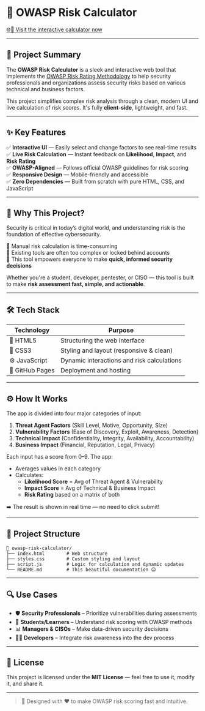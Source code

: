 
# 🔐 OWASP Risk Calculator

[🌐📲 Visit the interactive calculator now](https://mxteenkhxn.github.io/owasp-risk-calculator/)

---

## 📌 Project Summary

The **OWASP Risk Calculator** is a sleek and interactive web tool that implements the [OWASP Risk Rating Methodology](https://owasp.org/www-community/OWASP_Risk_Rating_Methodology) to help security professionals and organizations assess security risks based on various technical and business factors.

This project simplifies complex risk analysis through a clean, modern UI and live calculation of risk scores. It's fully **client-side**, lightweight, and fast.

---

## ✨ Key Features

✅ **Interactive UI** — Easily select and change factors to see real-time results  
✅ **Live Risk Calculation** — Instant feedback on **Likelihood**, **Impact**, and **Risk Rating**  
✅ **OWASP-Aligned** — Follows official OWASP guidelines for risk scoring  
✅ **Responsive Design** — Mobile-friendly and accessible  
✅ **Zero Dependencies** — Built from scratch with pure HTML, CSS, and JavaScript  

---

## 🧠 Why This Project?

Security is critical in today’s digital world, and understanding risk is the foundation of effective cybersecurity.

🔸 Manual risk calculation is time-consuming  
🔸 Existing tools are often too complex or locked behind accounts  
🔸 This tool empowers everyone to make **quick, informed security decisions**

Whether you're a student, developer, pentester, or CISO — this tool is built to make **risk assessment fast, simple, and actionable**.

---

## 🛠️ Tech Stack

| Technology | Purpose |
|------------|---------|
| 🧱 HTML5 | Structuring the web interface |
| 🎨 CSS3 | Styling and layout (responsive & clean) |
| ⚙️ JavaScript | Dynamic interactions and risk calculations |
| 🚀 GitHub Pages | Deployment and hosting |

---

## ⚙️ How It Works

The app is divided into four major categories of input:

1. **Threat Agent Factors** (Skill Level, Motive, Opportunity, Size)
2. **Vulnerability Factors** (Ease of Discovery, Exploit, Awareness, Detection)
3. **Technical Impact** (Confidentiality, Integrity, Availability, Accountability)
4. **Business Impact** (Financial, Reputation, Legal, Privacy)

Each input has a score from 0–9. The app:

- Averages values in each category
- Calculates:
  - **Likelihood Score** = Avg of Threat Agent & Vulnerability
  - **Impact Score** = Avg of Technical & Business Impact
  - **Risk Rating** based on a matrix of both

➡️ The result is shown in real time — no need to click submit!

---

## 📁 Project Structure

```
📂 owasp-risk-calculator/
├── index.html        # Web structure
├── styles.css        # Custom styling and layout
├── script.js         # Logic for calculation and dynamic updates
└── README.md         # This beautiful documentation 😉
```

---

## 🔍 Use Cases

- 🛡️ **Security Professionals** – Prioritize vulnerabilities during assessments
- 🧪 **Students/Learners** – Understand risk scoring with OWASP methods
- 📊 **Managers & CISOs** – Make data-driven security decisions
- 👨‍💻 **Developers** – Integrate risk awareness into the dev process

---

## 📜 License

This project is licensed under the **MIT License** — feel free to use it, modify it, and share it.

---

> 🚀 Designed with ❤️ to make OWASP risk scoring fast and intuitive.

